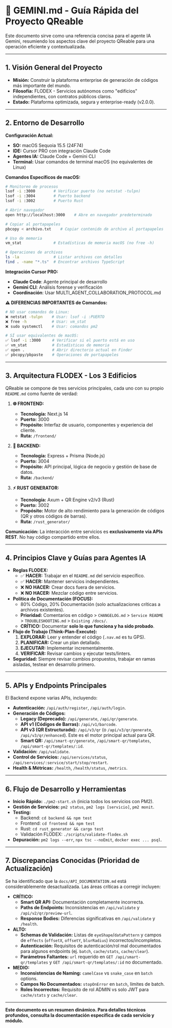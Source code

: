 # 🚀 GEMINI.md - Guía Rápida del Proyecto QReable

Este documento sirve como una referencia concisa para el agente IA Gemini, resumiendo los aspectos clave del proyecto QReable para una operación eficiente y contextualizada.

---

## 1. Visión General del Proyecto

*   **Misión:** Construir la plataforma enterprise de generación de códigos más importante del mundo.
*   **Filosofía:** FLODEX - Servicios autónomos como "edificios" independientes, con contratos públicos claros.
*   **Estado:** Plataforma optimizada, segura y enterprise-ready (v2.0.0).

---

## 2. Entorno de Desarrollo

**Configuración Actual:**
*   **SO:** macOS Sequoia 15.5 (24F74)
*   **IDE:** Cursor PRO con integración Claude Code
*   **Agentes IA:** Claude Code + Gemini CLI
*   **Terminal:** Usar comandos de terminal macOS (no equivalentes de Linux)

**Comandos Específicos de macOS:**
```bash
# Monitoreo de procesos
lsof -i :3000        # Verificar puerto (no netstat -tulpn)
lsof -i :3004        # Puerto backend
lsof -i :3002        # Puerto Rust

# Abrir navegador
open http://localhost:3000    # Abre en navegador predeterminado

# Copiar al portapapeles
pbcopy < archivo.txt    # Copiar contenido de archivo al portapapeles

# Uso de memoria
vm_stat              # Estadísticas de memoria macOS (no free -h)

# Operaciones de archivos
ls -la               # Listar archivos con detalles
find . -name "*.ts"  # Encontrar archivos TypeScript
```

**Integración Cursor PRO:**
*   **Claude Code**: Agente principal de desarrollo
*   **Gemini CLI**: Análisis forense y verificación
*   **Coordinación**: Usar MULTI_AGENT_COLLABORATION_PROTOCOL.md

**⚠️ DIFERENCIAS IMPORTANTES de Comandos:**
```bash
# NO usar comandos de Linux:
❌ netstat -tulpn    # Usar: lsof -i :PUERTO
❌ free -h           # Usar: vm_stat
❌ sudo systemctl    # Usar: comandos pm2

# SÍ usar equivalentes de macOS:
✅ lsof -i :3000     # Verificar si el puerto está en uso
✅ vm_stat           # Estadísticas de memoria
✅ open .            # Abrir directorio actual en Finder
✅ pbcopy/pbpaste    # Operaciones de portapapeles
```

---

## 3. Arquitectura FLODEX - Los 3 Edificios

QReable se compone de tres servicios principales, cada uno con su propio `README.md` como fuente de verdad:

1.  **🌐 FRONTEND:**
    *   **Tecnología:** Next.js 14
    *   **Puerto:** 3000
    *   **Propósito:** Interfaz de usuario, componentes y experiencia del cliente.
    *   **Ruta:** `/frontend/`

2.  **🔧 BACKEND:**
    *   **Tecnología:** Express + Prisma (Node.js)
    *   **Puerto:** 3004
    *   **Propósito:** API principal, lógica de negocio y gestión de base de datos.
    *   **Ruta:** `/backend/`

3.  **⚡ RUST GENERATOR:**
    *   **Tecnología:** Axum + QR Engine v2/v3 (Rust)
    *   **Puerto:** 3002
    *   **Propósito:** Motor de alto rendimiento para la generación de códigos (QR y otros códigos de barras).
    *   **Ruta:** `/rust_generator/`

**Comunicación:** La interacción entre servicios es **exclusivamente vía APIs REST**. No hay código compartido entre ellos.

---

## 4. Principios Clave y Guías para Agentes IA

*   **Reglas FLODEX:**
    *   ✅ **HACER:** Trabajar en el `README.md` del servicio específico.
    *   ✅ **HACER:** Mantener servicios independientes.
    *   ❌ **NO HACER:** Crear docs fuera de servicios.
    *   ❌ **NO HACER:** Mezclar código entre servicios.
*   **Política de Documentación (FOCUS):**
    *   80% Código, 20% Documentación (solo actualizaciones críticas a archivos existentes).
    *   **Prioridad:** Comentarios en código > `CHANGELOG.md` > `Service README` > `TROUBLESHOOTING.md` > `Existing /docs/`.
    *   **CRÍTICO:** Documentar **solo lo que funciona y ha sido probado**.
*   **Flujo de Trabajo (Think-Plan-Execute):**
    1.  **EXPLORAR:** Leer y entender el código (`.nav.md` es tu GPS).
    2.  **PLANIFICAR:** Crear un plan detallado.
    3.  **EJECUTAR:** Implementar incrementalmente.
    4.  **VERIFICAR:** Revisar cambios y ejecutar tests/linters.
*   **Seguridad:** Siempre revisar cambios propuestos, trabajar en ramas aisladas, testear en desarrollo primero.

---

## 5. APIs y Endpoints Principales

El Backend expone varias APIs, incluyendo:

*   **Autenticación:** `/api/auth/register`, `/api/auth/login`.
*   **Generación de Códigos:**
    *   **Legacy (Deprecado):** `/api/generate`, `/api/qr/generate`.
    *   **API v1 (Códigos de Barras):** `/api/v1/barcode`.
    *   **API v3 (QR Estructurado):** `/api/v3/qr` (o `/api/v3/qr/generate`, `/api/v3/qr/enhanced`). Este es el motor principal actual para QR.
    *   **Smart QR:** `/api/smart-qr/generate`, `/api/smart-qr/templates`, `/api/smart-qr/templates/:id`.
*   **Validación:** `/api/validate`.
*   **Control de Servicios:** `/api/services/status`, `/api/services/:service/start/stop/restart`.
*   **Health & Métricas:** `/health`, `/health/status`, `/metrics`.

---

## 6. Flujo de Desarrollo y Herramientas

*   **Inicio Rápido:** `./pm2-start.sh` (inicia todos los servicios con PM2).
*   **Gestión de Servicios:** `pm2 status`, `pm2 logs [servicio]`, `pm2 monit`.
*   **Testing:**
    *   Backend: `cd backend && npm test`
    *   Frontend: `cd frontend && npm test`
    *   Rust: `cd rust_generator && cargo test`
    *   Validación FLODEX: `./scripts/validate-flodex.sh`
*   **Depuración:** `pm2 logs --err`, `npx tsc --noEmit`, `docker exec ... psql`.

---

## 7. Discrepancias Conocidas (Prioridad de Actualización)

Se ha identificado que la `docs/API_DOCUMENTATION.md` está considerablemente desactualizada. Las áreas críticas a corregir incluyen:

*   **CRÍTICO:**
    *   **Smart QR API:** Documentación completamente incorrecta.
    *   **Paths de Endpoints:** Inconsistencias en `/api/validate` y `/api/v2/qr/preview-url`.
    *   **Response Bodies:** Diferencias significativas en `/api/validate` y `/health`.
*   **ALTO:**
    *   **Schemas de Validación:** Listas de `eyeShape`/`dataPattern` y campos de `effects` (`offsetX`, `offsetY`, `blurRadius`) incorrectos/incompletos.
    *   **Autenticación:** Requisitos de autenticación/rol mal documentados para algunos endpoints (ej. `batch`, `cache/stats`, `cache/clear`).
    *   **Parámetros Faltantes:** `url` requerido en `GET /api/smart-qr/templates` y `GET /api/smart-qr/templates/:id` no documentado.
*   **MEDIO:**
    *   **Inconsistencias de Naming:** `camelCase` vs `snake_case` en `batch` options.
    *   **Campos No Documentados:** `stopOnError` en `batch`, límites de batch.
    *   **Roles Incorrectos:** Requisito de rol ADMIN vs solo JWT para `cache/stats` y `cache/clear`.

---

**Este documento es un resumen dinámico. Para detalles técnicos profundos, consulta la documentación específica de cada servicio y módulo.**